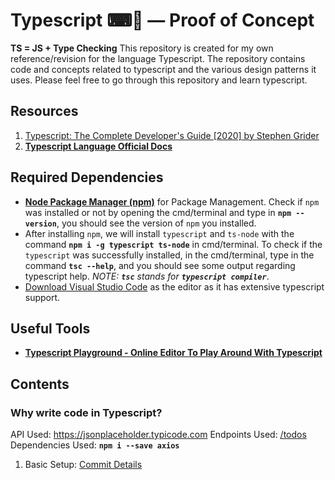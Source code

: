 # Typescript ⌨📜 &mdash; Proof of Concept

**TS = JS + Type Checking**
This repository is created for my own reference/revision for the language Typescript. The repository contains code and concepts related to typescript and the various design patterns it uses. Please feel free to go through this repository and learn typescript.

## Resources

1. [Typescript: The Complete Developer's Guide [2020] by Stephen Grider](https://www.udemy.com/course/typescript-the-complete-developers-guide/)
2. **[Typescript Language Official Docs](https://www.typescriptlang.org/docs/)**

## Required Dependencies

- **[Node Package Manager (npm)](https://nodejs.org/en/)** for Package Management. Check if `npm` was installed or not by opening the cmd/terminal and type in **`npm --version`**, you should see the version of `npm` you installed.
- After installing `npm`, we will install `typescript` and `ts-node` with the command **`npm i -g typescript ts-node`** in cmd/terminal. To check if the `typescript` was successfully installed, in the cmd/terminal, type in the command **`tsc --help`**, and you should see some output regarding typescript help. *NOTE: **`tsc`** stands for **`typescript compiler`***.
- [Download Visual Studio Code](https://code.visualstudio.com) as the editor as it has extensive typescript support.

## Useful Tools

- **[Typescript Playground - Online Editor To Play Around With Typescript](https://www.typescriptlang.org/play)**

## Contents

### Why write code in Typescript?

API Used: <https://jsonplaceholder.typicode.com>
Endpoints Used: [/todos](https://jsonplaceholder.typicode.com/todos)
Dependencies Used: **`npm i --save axios`**

1. Basic Setup: [Commit Details]()
